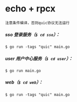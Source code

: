 # echo + rpcx
` 注意条件编译，否则quic协议无法运行 `
##### sso 登录服务（` $ cd sso `）：
```
$ go run -tags "quic" main.go
```
##### user 用户中心服务（` $ cd user `）：
```
$ go run main.go
```
##### web（` $ cd web `）：
```
$ go run -tags "quic" main.go
```
